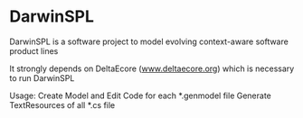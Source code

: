 # DarwinSPL
DarwinSPL is a software project to model evolving context-aware software product lines

It strongly depends on DeltaEcore (www.deltaecore.org) which is necessary to run DarwinSPL

Usage:
Create Model and Edit Code for each *.genmodel file
Generate TextResources of all *.cs file
